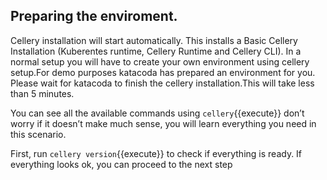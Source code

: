 ## Preparing the enviroment.

Cellery installation will start automatically. This installs a Basic Cellery Installation (Kuberentes runtime, Cellery Runtime and Cellery CLI). In a normal setup you will have to create your own environment using cellery setup.For demo purposes katacoda has prepared an environment for you. Please wait for katacoda to finish the cellery installation.This will take less than 5 minutes.

You can see all the available commands using  `cellery`{{execute}} don’t worry if it doesn’t make much sense, you will learn everything you need in this scenario.

First, run `cellery version`{{execute}} to check if everything is ready. If everything looks ok, you can proceed to the next step
